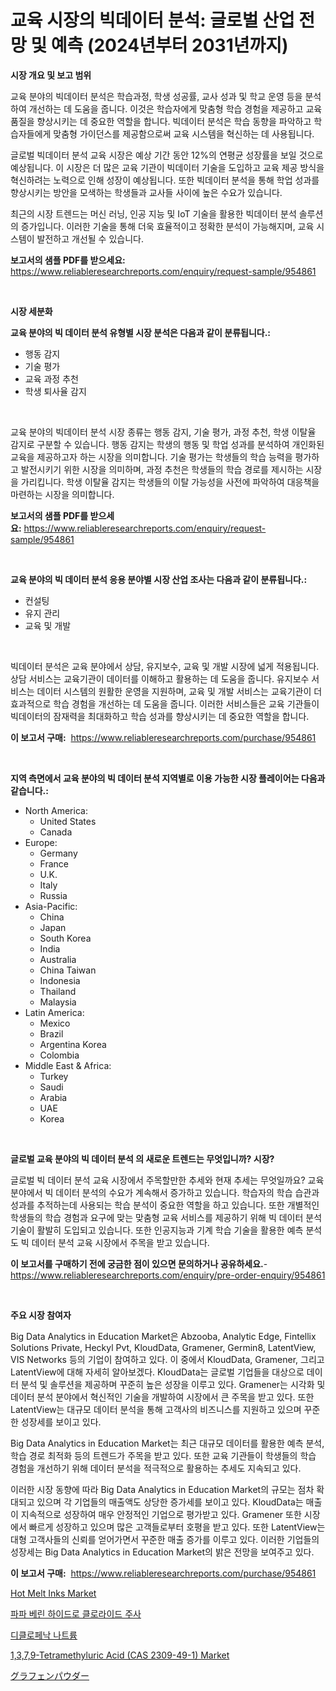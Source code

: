 <p><h1>교육 시장의 빅데이터 분석: 글로벌 산업 전망 및 예측 (2024년부터 2031년까지)</h1></p><p><strong>시장 개요 및 보고 범위</strong></p>
<p><p>교육 분야의 빅데이터 분석은 학습과정, 학생 성공률, 교사 성과 및 학교 운영 등을 분석하여 개선하는 데 도움을 줍니다. 이것은 학습자에게 맞춤형 학습 경험을 제공하고 교육 품질을 향상시키는 데 중요한 역할을 합니다. 빅데이터 분석은 학습 동향을 파악하고 학습자들에게 맞춤형 가이던스를 제공함으로써 교육 시스템을 혁신하는 데 사용됩니다.</p><p>글로벌 빅데이터 분석 교육 시장은 예상 기간 동안 12%의 연평균 성장률을 보일 것으로 예상됩니다. 이 시장은 더 많은 교육 기관이 빅데이터 기술을 도입하고 교육 제공 방식을 혁신하려는 노력으로 인해 성장이 예상됩니다. 또한 빅데이터 분석을 통해 학업 성과를 향상시키는 방안을 모색하는 학생들과 교사들 사이에 높은 수요가 있습니다.</p><p>최근의 시장 트렌드는 머신 러닝, 인공 지능 및 IoT 기술을 활용한 빅데이터 분석 솔루션의 증가입니다. 이러한 기술을 통해 더욱 효율적이고 정확한 분석이 가능해지며, 교육 시스템이 발전하고 개선될 수 있습니다.</p></p>
<p><strong>보고서의 샘플 PDF를 받으세요:</strong> <a href="https://www.reliableresearchreports.com/enquiry/request-sample/954861">https://www.reliableresearchreports.com/enquiry/request-sample/954861</a></p>
<p>&nbsp;</p>
<p><strong>시장 세분화</strong></p>
<p><strong>교육 분야의 빅 데이터 분석 유형별 시장 분석은 다음과 같이 분류됩니다.:</strong></p>
<p><ul><li>행동 감지</li><li>기술 평가</li><li>교육 과정 추천</li><li>학생 퇴사율 감지</li></ul></p>
<p>&nbsp;</p>
<p><p>교육 분야의 빅데이터 분석 시장 종류는 행동 감지, 기술 평가, 과정 추천, 학생 이탈율 감지로 구분할 수 있습니다. 행동 감지는 학생의 행동 및 학업 성과를 분석하여 개인화된 교육을 제공하고자 하는 시장을 의미합니다. 기술 평가는 학생들의 학습 능력을 평가하고 발전시키기 위한 시장을 의미하며, 과정 추천은 학생들의 학습 경로를 제시하는 시장을 가리킵니다. 학생 이탈율 감지는 학생들의 이탈 가능성을 사전에 파악하여 대응책을 마련하는 시장을 의미합니다.</p></p>
<p><strong>보고서의 샘플 PDF를 받으세요:</strong>&nbsp;<a href="https://www.reliableresearchreports.com/enquiry/request-sample/954861">https://www.reliableresearchreports.com/enquiry/request-sample/954861</a></p>
<p>&nbsp;</p>
<p><strong> 교육 분야의 빅 데이터 분석 응용 분야별 시장 산업 조사는 다음과 같이 분류됩니다.:</strong></p>
<p><ul><li>컨설팅</li><li>유지 관리</li><li>교육 및 개발</li></ul></p>
<p>&nbsp;</p>
<p><p>빅데이터 분석은 교육 분야에서 상담, 유지보수, 교육 및 개발 시장에 넓게 적용됩니다. 상담 서비스는 교육기관이 데이터를 이해하고 활용하는 데 도움을 줍니다. 유지보수 서비스는 데이터 시스템의 원활한 운영을 지원하며, 교육 및 개발 서비스는 교육기관이 더 효과적으로 학습 경험을 개선하는 데 도움을 줍니다. 이러한 서비스들은 교육 기관들이 빅데이터의 잠재력을 최대화하고 학습 성과를 향상시키는 데 중요한 역할을 합니다.</p></p>
<p><strong>이 보고서 구매:</strong>&nbsp; <a href="https://www.reliableresearchreports.com/purchase/954861">https://www.reliableresearchreports.com/purchase/954861</a></p>
<p>&nbsp;</p>
<p><strong>지역 측면에서 교육 분야의 빅 데이터 분석 지역별로 이용 가능한 시장 플레이어는 다음과 같습니다.:</strong></p>
<p><ul>
    <li>
        North America:
        <ul>
            <li>United States</li>
            <li>Canada</li>
        </ul>
    </li>
    <li>
        Europe:
        <ul>
            <li>Germany</li>
            <li>France</li>
            <li>U.K.</li>
            <li>Italy</li>
            <li>Russia</li>
        </ul>
    </li>
    <li>
        Asia-Pacific:
        <ul>
            <li>China</li>
            <li>Japan</li>
            <li>South Korea</li>
            <li>India</li>
            <li>Australia</li>
            <li>China Taiwan</li>
            <li>Indonesia</li>
            <li>Thailand</li>
            <li>Malaysia</li>
        </ul>
    </li>
    <li>
        Latin America:
        <ul>
            <li>Mexico</li>
            <li>Brazil</li>
            <li>Argentina Korea</li>
            <li>Colombia</li>
        </ul>
    </li>
    <li>
        Middle East & Africa:
        <ul>
            <li>Turkey</li>
            <li>Saudi</li>
            <li>Arabia</li>
            <li>UAE</li>
            <li>Korea</li>
        </ul>
    </li>
    </ul></p>
<p>&nbsp;</p>
<p><strong>글로벌 교육 분야의 빅 데이터 분석 의 새로운 트렌드는 무엇입니까? 시장?</strong></p>
<p><p>글로벌 빅 데이터 분석 교육 시장에서 주목할만한 추세와 현재 추세는 무엇일까요? 교육 분야에서 빅 데이터 분석의 수요가 계속해서 증가하고 있습니다. 학습자의 학습 습관과 성과를 추적하는데 사용되는 학습 분석이 중요한 역할을 하고 있습니다. 또한 개별적인 학생들의 학습 경험과 요구에 맞는 맞춤형 교육 서비스를 제공하기 위해 빅 데이터 분석 기술이 활발히 도입되고 있습니다. 또한 인공지능과 기계 학습 기술을 활용한 예측 분석도 빅 데이터 분석 교육 시장에서 주목을 받고 있습니다.</p></p>
<p><strong>이 보고서를 구매하기 전에 궁금한 점이 있으면 문의하거나 공유하세요.</strong>- <a href="https://www.reliableresearchreports.com/enquiry/pre-order-enquiry/954861">https://www.reliableresearchreports.com/enquiry/pre-order-enquiry/954861</a></p>
<p>&nbsp;</p>
<p><strong>주요 시장 참여자</strong></p>
<p><p>Big Data Analytics in Education Market은 Abzooba, Analytic Edge, Fintellix Solutions Private, Heckyl Pvt, KloudData, Gramener, Germin8, LatentView, VIS Networks 등의 기업이 참여하고 있다. 이 중에서 KloudData, Gramener, 그리고 LatentView에 대해 자세히 알아보겠다. KloudData는 글로벌 기업들을 대상으로 데이터 분석 및 솔루션을 제공하며 꾸준히 높은 성장을 이루고 있다. Gramener는 시각화 및 데이터 분석 분야에서 혁신적인 기술을 개발하여 시장에서 큰 주목을 받고 있다. 또한 LatentView는 대규모 데이터 분석을 통해 고객사의 비즈니스를 지원하고 있으며 꾸준한 성장세를 보이고 있다.</p><p>Big Data Analytics in Education Market는 최근 대규모 데이터를 활용한 예측 분석, 학습 경로 최적화 등의 트렌드가 주목을 받고 있다. 또한 교육 기관들이 학생들의 학습 경험을 개선하기 위해 데이터 분석을 적극적으로 활용하는 추세도 지속되고 있다.</p><p>이러한 시장 동향에 따라 Big Data Analytics in Education Market의 규모는 점차 확대되고 있으며 각 기업들의 매출액도 상당한 증가세를 보이고 있다. KloudData는 매출이 지속적으로 성장하여 매우 안정적인 기업으로 평가받고 있다. Gramener 또한 시장에서 빠르게 성장하고 있으며 많은 고객들로부터 호평을 받고 있다. 또한 LatentView는 대형 고객사들의 신뢰를 얻어가면서 꾸준한 매출 증가를 이루고 있다. 이러한 기업들의 성장세는 Big Data Analytics in Education Market의 밝은 전망을 보여주고 있다.</p></p>
<p><strong>이 보고서 구매:</strong>&nbsp;&nbsp;<a href="https://www.reliableresearchreports.com/purchase/954861">https://www.reliableresearchreports.com/purchase/954861</a></p>
<p><p><a href="https://github.com/bobicer/Market-Research-Report-List-2/blob/main/hot-melt-inks-market.md">Hot Melt Inks Market</a></p><p><a href="https://medium.com/@ar-medical/%ED%8C%8C%ED%8C%8C%EB%B2%A0%EB%A6%B0-%EC%97%BC%ED%99%94%EB%AC%BC-%EC%A3%BC%EC%82%AC%EC%A0%9C-%EC%8B%9C%EC%9E%A5-%EC%A0%84%EB%A7%9D-%EC%82%B0%EC%97%85-%EA%B0%9C%EC%9A%94-%EB%B0%8F-%EC%98%88%EC%B8%A1-2024%EB%85%84%EB%B6%80%ED%84%B0-2031%EB%85%84%EA%B9%8C%EC%A7%80-84fb64d2f822">파파 베린 하이드로 클로라이드 주사</a></p><p><a href="https://medium.com/@ar-medical/%EB%8B%A4%EC%9D%B4%ED%81%B4%EB%A1%9C%ED%8E%98%EB%82%98%ED%8A%B8-%EB%82%98%EC%9D%B4%ED%8A%B8%EB%A5%A8-%EC%8B%9C%EC%9E%A5-%EC%8B%9C%EC%9E%A5-%EC%A0%90%EC%9C%A0%EC%9C%A8-%EC%8B%9C%EC%9E%A5-%EB%8F%99%ED%96%A5-%EB%B0%8F-%EB%AF%B8%EB%9E%98-%EC%84%B1%EC%9E%A5-%ED%83%90%EC%83%89-f2eab0e892ef">디클로페낙 나트륨</a></p><p><a href="https://github.com/globismark/Market-Research-Report-List-2/blob/main/1379-tetramethyluric-acid-cas-2309-49-1-market.md">1,3,7,9-Tetramethyluric Acid (CAS 2309-49-1) Market</a></p><p><a href="https://medium.com/@catherine10203/%E3%82%B0%E3%83%A9%E3%83%95%E3%82%A7%E3%83%B3%E7%B2%89%E6%9C%AB%E5%B8%82%E5%A0%B4%E3%81%AE%E6%B4%9E%E5%AF%9F-%E5%B8%82%E5%A0%B4%E3%81%AE%E3%83%88%E3%83%AC%E3%83%B3%E3%83%89-%E6%88%90%E9%95%B7-2024%E5%B9%B4%E3%81%8B%E3%82%892031%E5%B9%B4%E3%81%BE%E3%81%A7%E3%81%AE%E4%BA%88%E6%B8%AC-405cb9ec82f4">グラフェンパウダー</a></p></p>
